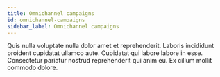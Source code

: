 ```yaml
---
title: Omnichannel campaigns
id: omnichannel-campaigns
sidebar_label: Omnichannel campaigns
---
```


<!-- @part src="parts/omnichannel-campaigns/h1-omnichannel-campaigns-description.md" -->

Quis nulla voluptate nulla dolor amet et reprehenderit. Laboris incididunt proident cupidatat ullamco aute. Cupidatat qui labore labore in esse. Consectetur pariatur nostrud reprehenderit qui anim eu. Ex cillum mollit commodo dolore.
<!-- @/part -->

<!-- @part src="parts/omnichannel-campaigns/h1-omnichannel-campaigns-body.md" -->
<!-- Your content goes here, replacing this comment -->
<!-- @/part -->

